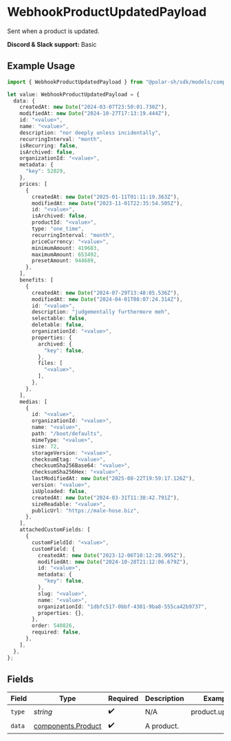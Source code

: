# WebhookProductUpdatedPayload

Sent when a product is updated.

**Discord & Slack support:** Basic

## Example Usage

```typescript
import { WebhookProductUpdatedPayload } from "@polar-sh/sdk/models/components/webhookproductupdatedpayload.js";

let value: WebhookProductUpdatedPayload = {
  data: {
    createdAt: new Date("2024-03-07T23:50:01.730Z"),
    modifiedAt: new Date("2024-10-27T17:13:19.444Z"),
    id: "<value>",
    name: "<value>",
    description: "nor deeply unless incidentally",
    recurringInterval: "month",
    isRecurring: false,
    isArchived: false,
    organizationId: "<value>",
    metadata: {
      "key": 52029,
    },
    prices: [
      {
        createdAt: new Date("2025-01-11T01:11:19.363Z"),
        modifiedAt: new Date("2023-11-01T22:35:54.505Z"),
        id: "<value>",
        isArchived: false,
        productId: "<value>",
        type: "one_time",
        recurringInterval: "month",
        priceCurrency: "<value>",
        minimumAmount: 419683,
        maximumAmount: 653492,
        presetAmount: 944689,
      },
    ],
    benefits: [
      {
        createdAt: new Date("2024-07-29T13:48:05.536Z"),
        modifiedAt: new Date("2024-04-01T08:07:24.314Z"),
        id: "<value>",
        description: "judgementally furthermore meh",
        selectable: false,
        deletable: false,
        organizationId: "<value>",
        properties: {
          archived: {
            "key": false,
          },
          files: [
            "<value>",
          ],
        },
      },
    ],
    medias: [
      {
        id: "<value>",
        organizationId: "<value>",
        name: "<value>",
        path: "/boot/defaults",
        mimeType: "<value>",
        size: 72,
        storageVersion: "<value>",
        checksumEtag: "<value>",
        checksumSha256Base64: "<value>",
        checksumSha256Hex: "<value>",
        lastModifiedAt: new Date("2025-08-22T19:59:17.126Z"),
        version: "<value>",
        isUploaded: false,
        createdAt: new Date("2024-03-31T11:38:42.791Z"),
        sizeReadable: "<value>",
        publicUrl: "https://male-hose.biz",
      },
    ],
    attachedCustomFields: [
      {
        customFieldId: "<value>",
        customField: {
          createdAt: new Date("2023-12-06T10:12:28.995Z"),
          modifiedAt: new Date("2024-10-28T21:12:06.679Z"),
          id: "<value>",
          metadata: {
            "key": false,
          },
          slug: "<value>",
          name: "<value>",
          organizationId: "1dbfc517-0bbf-4301-9ba8-555ca42b9737",
          properties: {},
        },
        order: 540826,
        required: false,
      },
    ],
  },
};
```

## Fields

| Field                                                    | Type                                                     | Required                                                 | Description                                              | Example                                                  |
| -------------------------------------------------------- | -------------------------------------------------------- | -------------------------------------------------------- | -------------------------------------------------------- | -------------------------------------------------------- |
| `type`                                                   | *string*                                                 | :heavy_check_mark:                                       | N/A                                                      | product.updated                                          |
| `data`                                                   | [components.Product](../../models/components/product.md) | :heavy_check_mark:                                       | A product.                                               |                                                          |